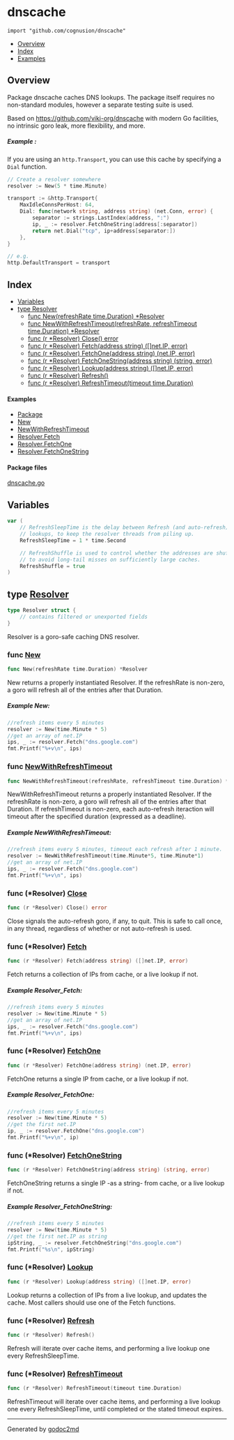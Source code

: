 

# dnscache
`import "github.com/cognusion/dnscache"`

* [Overview](#pkg-overview)
* [Index](#pkg-index)
* [Examples](#pkg-examples)

## <a name="pkg-overview">Overview</a>
Package dnscache caches DNS lookups.
The package itself requires no non-standard modules, however
a separate testing suite is used.

Based on <a href="https://github.com/viki-org/dnscache">https://github.com/viki-org/dnscache</a> with modern Go
facilities, no intrinsic goro leak, more flexibility, and more.


##### Example :
If you are using an `http.Transport`, you can use this cache by specifying a `Dial` function.

``` go
// Create a resolver somewhere
resolver := New(5 * time.Minute)

transport := &http.Transport{
    MaxIdleConnsPerHost: 64,
    Dial: func(network string, address string) (net.Conn, error) {
        separator := strings.LastIndex(address, ":")
        ip, _ := resolver.FetchOneString(address[:separator])
        return net.Dial("tcp", ip+address[separator:])
    },
}

// e.g.
http.DefaultTransport = transport
```



## <a name="pkg-index">Index</a>
* [Variables](#pkg-variables)
* [type Resolver](#Resolver)
  * [func New(refreshRate time.Duration) *Resolver](#New)
  * [func NewWithRefreshTimeout(refreshRate, refreshTimeout time.Duration) *Resolver](#NewWithRefreshTimeout)
  * [func (r *Resolver) Close() error](#Resolver.Close)
  * [func (r *Resolver) Fetch(address string) ([]net.IP, error)](#Resolver.Fetch)
  * [func (r *Resolver) FetchOne(address string) (net.IP, error)](#Resolver.FetchOne)
  * [func (r *Resolver) FetchOneString(address string) (string, error)](#Resolver.FetchOneString)
  * [func (r *Resolver) Lookup(address string) ([]net.IP, error)](#Resolver.Lookup)
  * [func (r *Resolver) Refresh()](#Resolver.Refresh)
  * [func (r *Resolver) RefreshTimeout(timeout time.Duration)](#Resolver.RefreshTimeout)

#### <a name="pkg-examples">Examples</a>
* [Package](#example-)
* [New](#example-new)
* [NewWithRefreshTimeout](#example-newwithrefreshtimeout)
* [Resolver.Fetch](#example-resolver_fetch)
* [Resolver.FetchOne](#example-resolver_fetchone)
* [Resolver.FetchOneString](#example-resolver_fetchonestring)

#### <a name="pkg-files">Package files</a>
[dnscache.go](https://github.com/cognusion/dnscache/tree/master/dnscache.go)



## <a name="pkg-variables">Variables</a>
``` go
var (
    // RefreshSleepTime is the delay between Refresh (and auto-refresh)
    // lookups, to keep the resolver threads from piling up.
    RefreshSleepTime = 1 * time.Second

    // RefreshShuffle is used to control whether the addresses are shuffled during Refresh,
    // to avoid long-tail misses on sufficiently large caches.
    RefreshShuffle = true
)
```



## <a name="Resolver">type</a> [Resolver](https://github.com/cognusion/dnscache/tree/master/dnscache.go?s=767:859#L30)
``` go
type Resolver struct {
    // contains filtered or unexported fields
}

```
Resolver is a goro-safe caching DNS resolver.







### <a name="New">func</a> [New](https://github.com/cognusion/dnscache/tree/master/dnscache.go?s=1008:1053#L39)
``` go
func New(refreshRate time.Duration) *Resolver
```
New returns a properly instantiated Resolver.
If the refreshRate is non-zero, a goro will refresh
all of the entries after that Duration.


##### Example New:
``` go
//refresh items every 5 minutes
resolver := New(time.Minute * 5)
//get an array of net.IP
ips, _ := resolver.Fetch("dns.google.com")
fmt.Printf("%+v\n", ips)
```

### <a name="NewWithRefreshTimeout">func</a> [NewWithRefreshTimeout](https://github.com/cognusion/dnscache/tree/master/dnscache.go?s=1405:1484#L48)
``` go
func NewWithRefreshTimeout(refreshRate, refreshTimeout time.Duration) *Resolver
```
NewWithRefreshTimeout returns a properly instantiated Resolver.
If the refreshRate is non-zero, a goro will refresh
all of the entries after that Duration.
If refreshTimeout is non-zero, each auto-refresh iteraction will timeout after
the specified duration (expressed as a deadline).


##### Example NewWithRefreshTimeout:
``` go
//refresh items every 5 minutes, timeout each refresh after 1 minute.
resolver := NewWithRefreshTimeout(time.Minute*5, time.Minute*1)
//get an array of net.IP
ips, _ := resolver.Fetch("dns.google.com")
fmt.Printf("%+v\n", ips)
```




### <a name="Resolver.Close">func</a> (\*Resolver) [Close](https://github.com/cognusion/dnscache/tree/master/dnscache.go?s=1844:1876#L61)
``` go
func (r *Resolver) Close() error
```
Close signals the auto-refresh goro, if any, to quit.
This is safe to call once, in any thread, regardless of whether or not auto-refresh is used.




### <a name="Resolver.Fetch">func</a> (\*Resolver) [Fetch](https://github.com/cognusion/dnscache/tree/master/dnscache.go?s=1983:2041#L67)
``` go
func (r *Resolver) Fetch(address string) ([]net.IP, error)
```
Fetch returns a collection of IPs from cache, or a live lookup if not.


##### Example Resolver_Fetch:
``` go
//refresh items every 5 minutes
resolver := New(time.Minute * 5)
//get an array of net.IP
ips, _ := resolver.Fetch("dns.google.com")
fmt.Printf("%+v\n", ips)
```



### <a name="Resolver.FetchOne">func</a> (\*Resolver) [FetchOne](https://github.com/cognusion/dnscache/tree/master/dnscache.go?s=2244:2303#L79)
``` go
func (r *Resolver) FetchOne(address string) (net.IP, error)
```
FetchOne returns a single IP from cache, or a live lookup if not.


##### Example Resolver_FetchOne:
``` go
//refresh items every 5 minutes
resolver := New(time.Minute * 5)
//get the first net.IP
ip, _ := resolver.FetchOne("dns.google.com")
fmt.Printf("%+v\n", ip)
```



### <a name="Resolver.FetchOneString">func</a> (\*Resolver) [FetchOneString](https://github.com/cognusion/dnscache/tree/master/dnscache.go?s=2503:2568#L88)
``` go
func (r *Resolver) FetchOneString(address string) (string, error)
```
FetchOneString returns a single IP -as a string- from cache, or a live lookup if not.


##### Example Resolver_FetchOneString:
``` go
//refresh items every 5 minutes
resolver := New(time.Minute * 5)
//get the first net.IP as string
ipString, _ := resolver.FetchOneString("dns.google.com")
fmt.Printf("%s\n", ipString)
```



### <a name="Resolver.Lookup">func</a> (\*Resolver) [Lookup](https://github.com/cognusion/dnscache/tree/master/dnscache.go?s=4218:4277#L157)
``` go
func (r *Resolver) Lookup(address string) ([]net.IP, error)
```
Lookup returns a collection of IPs from a live lookup, and updates the cache.
Most callers should use one of the Fetch functions.




### <a name="Resolver.Refresh">func</a> (\*Resolver) [Refresh](https://github.com/cognusion/dnscache/tree/master/dnscache.go?s=2780:2808#L97)
``` go
func (r *Resolver) Refresh()
```
Refresh will iterate over cache items, and performing a live lookup one every RefreshSleepTime.




### <a name="Resolver.RefreshTimeout">func</a> (\*Resolver) [RefreshTimeout](https://github.com/cognusion/dnscache/tree/master/dnscache.go?s=2991:3047#L103)
``` go
func (r *Resolver) RefreshTimeout(timeout time.Duration)
```
RefreshTimeout will iterate over cache items, and performing a live lookup one every RefreshSleepTime,
until completed or the stated timeout expires.








- - -
Generated by [godoc2md](http://github.com/cognusion/godoc2md)
